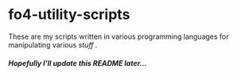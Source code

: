 # fo4-utility-scripts
These are my scripts written in various programming languages for manipulating various <i> stuff <i>.

#### Hopefully I'll update this README later...
